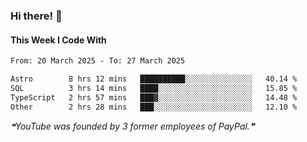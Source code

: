 ### Hi there! 👋

#### This Week I Code With
<!--START_SECTION:waka-->

```txt
From: 20 March 2025 - To: 27 March 2025

Astro        8 hrs 12 mins   ██████████░░░░░░░░░░░░░░░   40.14 %
SQL          3 hrs 14 mins   ████░░░░░░░░░░░░░░░░░░░░░   15.85 %
TypeScript   2 hrs 57 mins   ███▓░░░░░░░░░░░░░░░░░░░░░   14.48 %
Other        2 hrs 28 mins   ███░░░░░░░░░░░░░░░░░░░░░░   12.10 %
```

<!--END_SECTION:waka-->

<!--STARTS_HERE_QUOTE_README-->
<i>❝YouTube was founded by 3 former employees of PayPal.❞</i>
<!--ENDS_HERE_QUOTE_README-->
